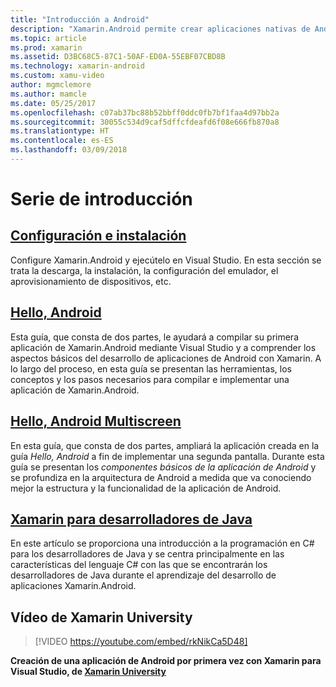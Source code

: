 ```yaml
---
title: "Introducción a Android"
description: "Xamarin.Android permite crear aplicaciones nativas de Android con los mismos controles de interfaz de usuario disponibles en Java, pero con la flexibilidad y la elegancia de un lenguaje moderno (C#), la eficacia de la biblioteca de clases base (BCL) de .NET y un IDE de primera clase a su alcance: Visual Studio. En esta serie se presentan los conceptos básicos del desarrollo de Xamarin.Android. Va desde la instalación hasta la compilación de su primera aplicación."
ms.topic: article
ms.prod: xamarin
ms.assetid: D3BC68C5-87C1-50AF-ED0A-55EBF07CBD8B
ms.technology: xamarin-android
ms.custom: xamu-video
author: mgmclemore
ms.author: mamcle
ms.date: 05/25/2017
ms.openlocfilehash: c07ab37bc88b52bbff0ddc0fb7bf1faa4d97bb2a
ms.sourcegitcommit: 30055c534d9caf5dffcfdeafd6f08e666fb870a8
ms.translationtype: HT
ms.contentlocale: es-ES
ms.lasthandoff: 03/09/2018
---
```

# <a name="getting-started-series"></a>Serie de introducción

##  <a name="setup-and-installationandroidget-startedinstallationindexmd"></a>[Configuración e instalación](~/android/get-started/installation/index.md)

Configure Xamarin.Android y ejecútelo en Visual Studio. En esta sección se trata la descarga, la instalación, la configuración del emulador, el aprovisionamiento de dispositivos, etc.


##  <a name="hello-androidandroidget-startedhello-androidindexmd"></a>[Hello, Android](~/android/get-started/hello-android/index.md)

Esta guía, que consta de dos partes, le ayudará a compilar su primera aplicación de Xamarin.Android mediante Visual Studio y a comprender los aspectos básicos del desarrollo de aplicaciones de Android con Xamarin.
A lo largo del proceso, en esta guía se presentan las herramientas, los conceptos y los pasos necesarios para compilar e implementar una aplicación de Xamarin.Android.


##  <a name="hello-android-multiscreenandroidget-startedhello-android-multiscreenindexmd"></a>[Hello, Android Multiscreen](~/android/get-started/hello-android-multiscreen/index.md)

En esta guía, que consta de dos partes, ampliará la aplicación creada en la guía _Hello, Android_ a fin de implementar una segunda pantalla. Durante esta guía se presentan los *componentes básicos de la aplicación de Android* y se profundiza en la arquitectura de Android a medida que va conociendo mejor la estructura y la funcionalidad de la aplicación de Android.


##  <a name="xamarin-for-java-developersandroidget-startedjava-developersmd"></a>[Xamarin para desarrolladores de Java](~/android/get-started/java-developers.md)

En este artículo se proporciona una introducción a la programación en C# para los desarrolladores de Java y se centra principalmente en las características del lenguaje C# con las que se encontrarán los desarrolladores de Java durante el aprendizaje del desarrollo de aplicaciones Xamarin.Android.

## <a name="xamarin-university-video"></a>Vídeo de Xamarin University

> [!VIDEO https://youtube.com/embed/rkNikCa5D48]

**Creación de una aplicación de Android por primera vez con Xamarin para Visual Studio, de [Xamarin University](https://university.xamarin.com)**